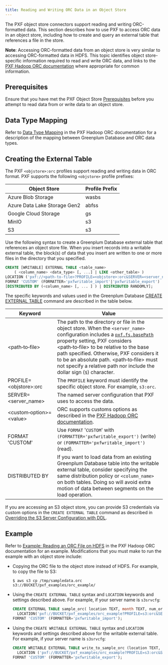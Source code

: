 ```yaml
---
title: Reading and Writing ORC Data in an Object Store
---
```


The PXF object store connectors support reading and writing ORC-formatted data. This section describes how to use PXF to access ORC data in an object store, including how to create and query an external table that references a file in the store.

**Note**: Accessing ORC-formatted data from an object store is very similar to accessing ORC-formatted data in HDFS. This topic identifies object store-specific information required to read and write ORC data, and links to the [PXF Hadoop ORC documentation](hdfs_orc.html) where appropriate for common information.


## <a id="prereq"></a>Prerequisites

Ensure that you have met the PXF Object Store [Prerequisites](access_objstore.html#objstore_prereq) before you attempt to read data from or write data to an object store.


## <a id="datatype_map"></a>Data Type Mapping

Refer to [Data Type Mapping](hdfs_orc.html#datatype_map) in the PXF Hadoop ORC documentation for a description of the mapping between Greenplum Database and ORC data types.


## <a id="orc_cet"></a>Creating the External Table

The PXF `<objstore>:orc` profiles support reading and writing data in ORC format. PXF supports the following `<objstore>` profile prefixes:

| Object Store  | Profile Prefix |
|-------|------------------------|
| Azure Blob Storage   | wasbs |
| Azure Data Lake Storage Gen2    | abfss |
| Google Cloud Storage    | gs |
| MinIO    | s3 |
| S3    | s3 |

Use the following syntax to create a Greenplum Database external table that references an object store file. When you insert records into a writable external table, the block(s) of data that you insert are written to one or more files in the directory that you specified.

``` sql
CREATE [WRITABLE] EXTERNAL TABLE <table_name>
    ( <column_name> <data_type> [, ...] | LIKE <other_table> )
LOCATION ('pxf://<path-to-file>?PROFILE=<objstore>:orc&SERVER=<server_name>[&<custom-option>=<value>[...]]')
FORMAT 'CUSTOM' (FORMATTER='pxfwritable_import'|'pxfwritable_export')
[DISTRIBUTED BY (<column_name> [, ... ] ) | DISTRIBUTED RANDOMLY];
```

The specific keywords and values used in the Greenplum Database [CREATE EXTERNAL TABLE](https://docs.vmware.com/en/VMware-Greenplum/6/greenplum-database/ref_guide-sql_commands-CREATE_EXTERNAL_TABLE.html) command are described in the table below.

| Keyword  | Value |
|-------|-------------------------------------|
| \<path&#8209;to&#8209;file\>    | The path to the directory or file in the object store. When the `<server_name>` configuration includes a [`pxf.fs.basePath`](cfg_server.html#pxf-fs-basepath) property setting, PXF considers \<path&#8209;to&#8209;file\> to be relative to the base path specified. Otherwise, PXF considers it to be an absolute path. \<path&#8209;to&#8209;file\> must not specify a relative path nor include the dollar sign (`$`) character. |
| PROFILE=\<objstore\>:orc    | The `PROFILE` keyword must identify the specific object store. For example, `s3:orc`. |
| SERVER=\<server_name\>    | The named server configuration that PXF uses to access the data. |
| \<custom&#8209;option\>=\<value\> | ORC supports customs options as described in the [PXF Hadoop ORC documentation](hdfs_orc.html#customopts). |
| FORMAT 'CUSTOM' | Use `FORMAT` '`CUSTOM`' with `(FORMATTER='pxfwritable_export')` (write) or `(FORMATTER='pxfwritable_import')` (read). |
| DISTRIBUTED BY    | If you want to load data from an existing Greenplum Database table into the writable external table, consider specifying the same distribution policy or `<column_name>` on both tables. Doing so will avoid extra motion of data between segments on the load operation. |

If you are accessing an S3 object store, you can provide S3 credentials via custom options in the `CREATE EXTERNAL TABLE` command as described in [Overriding the S3 Server Configuration with DDL](access_s3.html#s3_override).

## <a id="example"></a>Example

Refer to [Example: Reading an ORC File on HDFS](hdfs_orc.html#read_example) in the PXF Hadoop ORC documentation for an example. Modifications that you must make to run the example with an object store include:

- Copying the ORC file to the object store instead of HDFS. For example, to copy the file to S3:

    ``` shell
    $ aws s3 cp /tmp/sampledata.orc s3://BUCKET/pxf_examples/orc_example/
    ```

- Using the `CREATE EXTERNAL TABLE` syntax and `LOCATION` keywords and settings described above. For example, if your server name is `s3srvcfg`:

    ``` sql
    CREATE EXTERNAL TABLE sample_orc( location TEXT, month TEXT, num_orders INTEGER, total_sales NUMERIC(10,2), items_sold TEXT[] )
      LOCATION('pxf://BUCKET/pxf_examples/orc_example?PROFILE=s3:orc&SERVER=s3srvcfg')
    FORMAT 'CUSTOM' (FORMATTER='pxfwritable_import');
    ```

- Using the `CREATE WRITABLE EXTERNAL TABLE` syntax and `LOCATION` keywords and settings described above for the writable external table. For example, if your server name is `s3srvcfg`:

    ``` sql
    CREATE WRITABLE EXTERNAL TABLE write_to_sample_orc (location TEXT, month TEXT, num_orders INT, total_sales NUMERIC(10,2), items_sold TEXT[])
      LOCATION ('pxf://BUCKET/pxf_examples/orc_example?PROFILE=s3:orc&SERVER=s3srvcfg')
    FORMAT 'CUSTOM' (FORMATTER='pxfwritable_export');
    ```

